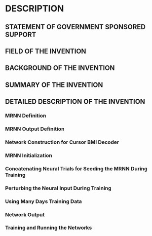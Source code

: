 # DESCRIPTION

## STATEMENT OF GOVERNMENT SPONSORED SUPPORT

## FIELD OF THE INVENTION

## BACKGROUND OF THE INVENTION

## SUMMARY OF THE INVENTION

## DETAILED DESCRIPTION OF THE INVENTION

### MRNN Definition

### MRNN Output Definition

### Network Construction for Cursor BMI Decoder

### MRNN Initialization

### Concatenating Neural Trials for Seeding the MRNN During Training

### Perturbing the Neural Input During Training

### Using Many Days Training Data

### Network Output

### Training and Running the Networks

